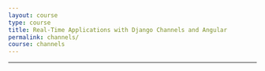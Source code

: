```yaml
---
layout: course
type: course
title: Real-Time Applications with Django Channels and Angular
permalink: channels/
course: channels
---
```


<hr><br>
